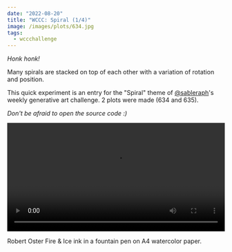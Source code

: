 ```yaml
---
date: "2022-08-20"
title: "WCCC: Spiral (1/4)"
image: /images/plots/634.jpg
tags:
  - wccchallenge
---
```


_Honk honk!_

Many spirals are stacked on top of each other with a variation of rotation and position.

This quick experiment is an entry for the "Spiral" theme of [@sableraph](https://twitter.com/sableRaph)'s weekly generative art challenge. 2 plots were made (634 and 635).

_Don't be afraid to open the source code :)_

<video loop autoplay controls src="/images/plots/634timelapse.mp4" width="100%"></video>

Robert Oster Fire & Ice ink in a fountain pen on A4 watercolor paper.
